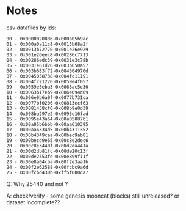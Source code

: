 # Notes


csv datafiles by ids:

```
00 - 0x0000020886-0x000a05b9ac
01 - 0x000a0a11c8-0x0013b68a2f
02 - 0x0013b72770-0x001e26e929
03 - 0x001e26eec8-0x00286c7713
04 - 0x00286edc39-0x0031e3c78b
05 - 0x0031e61d26-0x003b650a57
06 - 0x003b683f72-0x004504970d
07 - 0x0045058738-0x004fc11191
08 - 0x004fc21270-0x0059e4f057
09 - 0x0059e5eba3-0x0063ac5c30
10 - 0x0063b17eb9-0x006e094d09
11 - 0x006e0b6a0f-0x0077b731ca
12 - 0x0077bf0206-0x00813ecf63
13 - 0x0081438cf0-0x008b9e0d39
14 - 0x008ba297e2-0x0095e16fad
15 - 0x0095e43a64-0x00a05887b1
16 - 0x00a05b6bbb-0x00aa610395
17 - 0x00aa6334d5-0x00b4311352
18 - 0x00b4349caa-0x00bec9ab81
19 - 0x00becd9e65-0x00c8e2dec6
20 - 0x00c8e3440f-0x00d2da441a
21 - 0x00d2db81fc-0x00de20c13f
22 - 0x00de2353fe-0x00e899f11f
23 - 0x00e8a04cba-0x00f2e3aa1b
24 - 0x00f2e62588-0x00fcbc9a6d
25 - 0x00fcbd430b-0xff5f000ca7
```



Q: Why 25440 and not ?

A: check/verify - some genesis mooncat (blocks) still unreleased?
or dataset incomplete??

